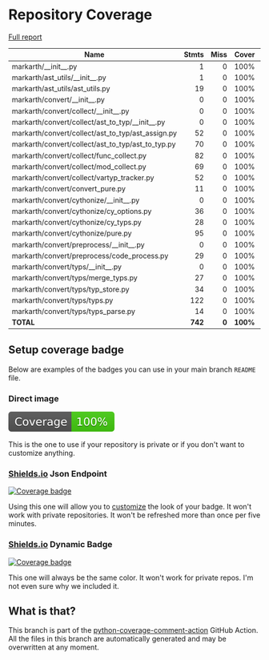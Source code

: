# Repository Coverage

[Full report](https://htmlpreview.github.io/?https://github.com/nucccc/markarth/blob/python-coverage-comment-action-data/htmlcov/index.html)

| Name                                                  |    Stmts |     Miss |    Cover |   Missing |
|------------------------------------------------------ | -------: | -------: | -------: | --------: |
| markarth/\_\_init\_\_.py                              |        1 |        0 |     100% |           |
| markarth/ast\_utils/\_\_init\_\_.py                   |        1 |        0 |     100% |           |
| markarth/ast\_utils/ast\_utils.py                     |       19 |        0 |     100% |           |
| markarth/convert/\_\_init\_\_.py                      |        0 |        0 |     100% |           |
| markarth/convert/collect/\_\_init\_\_.py              |        0 |        0 |     100% |           |
| markarth/convert/collect/ast\_to\_typ/\_\_init\_\_.py |        0 |        0 |     100% |           |
| markarth/convert/collect/ast\_to\_typ/ast\_assign.py  |       52 |        0 |     100% |           |
| markarth/convert/collect/ast\_to\_typ/ast\_to\_typ.py |       70 |        0 |     100% |           |
| markarth/convert/collect/func\_collect.py             |       82 |        0 |     100% |           |
| markarth/convert/collect/mod\_collect.py              |       69 |        0 |     100% |           |
| markarth/convert/collect/vartyp\_tracker.py           |       52 |        0 |     100% |           |
| markarth/convert/convert\_pure.py                     |       11 |        0 |     100% |           |
| markarth/convert/cythonize/\_\_init\_\_.py            |        0 |        0 |     100% |           |
| markarth/convert/cythonize/cy\_options.py             |       36 |        0 |     100% |           |
| markarth/convert/cythonize/cy\_typs.py                |       28 |        0 |     100% |           |
| markarth/convert/cythonize/pure.py                    |       95 |        0 |     100% |           |
| markarth/convert/preprocess/\_\_init\_\_.py           |        0 |        0 |     100% |           |
| markarth/convert/preprocess/code\_process.py          |       29 |        0 |     100% |           |
| markarth/convert/typs/\_\_init\_\_.py                 |        0 |        0 |     100% |           |
| markarth/convert/typs/merge\_typs.py                  |       27 |        0 |     100% |           |
| markarth/convert/typs/typ\_store.py                   |       34 |        0 |     100% |           |
| markarth/convert/typs/typs.py                         |      122 |        0 |     100% |           |
| markarth/convert/typs/typs\_parse.py                  |       14 |        0 |     100% |           |
|                                             **TOTAL** |  **742** |    **0** | **100%** |           |


## Setup coverage badge

Below are examples of the badges you can use in your main branch `README` file.

### Direct image

[![Coverage badge](https://raw.githubusercontent.com/nucccc/markarth/python-coverage-comment-action-data/badge.svg)](https://htmlpreview.github.io/?https://github.com/nucccc/markarth/blob/python-coverage-comment-action-data/htmlcov/index.html)

This is the one to use if your repository is private or if you don't want to customize anything.

### [Shields.io](https://shields.io) Json Endpoint

[![Coverage badge](https://img.shields.io/endpoint?url=https://raw.githubusercontent.com/nucccc/markarth/python-coverage-comment-action-data/endpoint.json)](https://htmlpreview.github.io/?https://github.com/nucccc/markarth/blob/python-coverage-comment-action-data/htmlcov/index.html)

Using this one will allow you to [customize](https://shields.io/endpoint) the look of your badge.
It won't work with private repositories. It won't be refreshed more than once per five minutes.

### [Shields.io](https://shields.io) Dynamic Badge

[![Coverage badge](https://img.shields.io/badge/dynamic/json?color=brightgreen&label=coverage&query=%24.message&url=https%3A%2F%2Fraw.githubusercontent.com%2Fnucccc%2Fmarkarth%2Fpython-coverage-comment-action-data%2Fendpoint.json)](https://htmlpreview.github.io/?https://github.com/nucccc/markarth/blob/python-coverage-comment-action-data/htmlcov/index.html)

This one will always be the same color. It won't work for private repos. I'm not even sure why we included it.

## What is that?

This branch is part of the
[python-coverage-comment-action](https://github.com/marketplace/actions/python-coverage-comment)
GitHub Action. All the files in this branch are automatically generated and may be
overwritten at any moment.